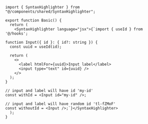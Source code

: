 ﻿```tsx
import { SyntaxHighlighter } from "@/components/shared/SyntaxHighlighter";

export function Basic() {
  return (
    <SyntaxHighlighter language="jsx">{`import { useId } from '@/hooks';

function Input({ id }: { id?: string }) {
  const uuid = useId(id);

  return (
    <>
      <label htmlFor={uuid}>Input label</label>
      <input type="text" id={uuid} />
    </>
  );
}

// input and label will have id 'my-id'
const withId = <Input id="my-id" />;

// input and label will have random id 'tl-fZMoF'
const withoutId = <Input />;`}</SyntaxHighlighter>
  );
}

```
